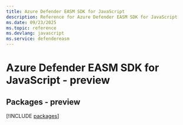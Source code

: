 ```yaml
---
title: Azure Defender EASM SDK for JavaScript
description: Reference for Azure Defender EASM SDK for JavaScript
ms.date: 09/23/2025
ms.topic: reference
ms.devlang: javascript
ms.service: defendereasm
---
```

# Azure Defender EASM SDK for JavaScript - preview
## Packages - preview
[!INCLUDE [packages](defender-easm-index.md)]